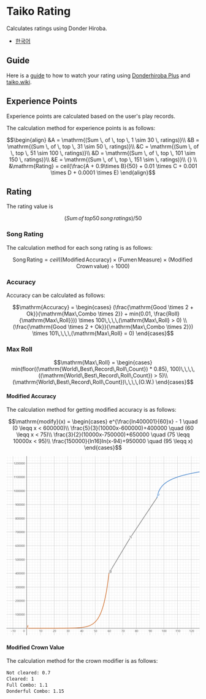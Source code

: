 # Taiko Rating

Calculates ratings using Donder Hiroba.

- [한국어](/docs/ko.md)

## Guide

Here is a [guide](/docs/guide/en.md) to how to watch your rating using [Donderhiroba Plus](https://chromewebstore.google.com/detail/donder-hiroba-plus/dmendcaacmlddhgalacgccejbamnncci) and [taiko.wiki](https://taiko.wiki).

## Experience Points

Experience points are calculated based on the user's play records.

The calculation method for experience points is as follows:

```math
\begin{align}
&A = \mathrm{(Sum \, of \, top \, 1 \sim 30 \, ratings)}\\
&B = \mathrm{(Sum \, of \, top \, 31 \sim 50 \, ratings)}\\
&C = \mathrm{(Sum \, of \, top \, 51 \sim 100 \, ratings)}\\
&D = \mathrm{(Sum \, of \, top \, 101 \sim 150 \, ratings)}\\
&E = \mathrm{(Sum \, of \, top \, 151 \sim \, ratings)}\\ {} \\
&\mathrm{Rating} = ceil(\frac{A + 0.9\times B}{50} + 0.01 \times C + 0.001 \times D + 0.0001 \times E)
\end{align}
```

## Rating

The rating value is
```math
(Sum\,of\,top50\,song\,ratings)/50
```

### Song Rating

The calculation method for each song rating is as follows:

```math
\mathrm{Song\,Rating} = ceil(\mathrm{(Modified\,Accuracy)} \times \mathrm{(Fumen\,Measure)} \times \mathrm{(Modified\,Crown\,value)} \div 1000)
```

### Accuracy

Accuracy can be calculated as follows:

```math
\mathrm{Accuracy} = 
\begin{cases}
(\frac{\mathrm{Good \times 2 + Ok}}{\mathrm{Max\,Combo \times 2}} + min(0.01, \frac{Roll}{\mathrm{Max\,Roll}})) \times 100\,\,\,\,(\mathrm{Max\,Roll} > 0) \\
(\frac{\mathrm{Good \times 2 + Ok}}{\mathrm{Max\,Combo \times 2}}) \times 101\,\,\,\,(\mathrm{Max\,Roll} = 0)
\end{cases}
```

### Max Roll
```math
\mathrm{Max\,Roll} = 
\begin{cases}
min(floor((\mathrm{World\,Best\,Record\,Roll\,Count}) * 0.85), 100)\,\,\,\,((\mathrm{World\,Best\,Record\,Roll\,Count}) > 5)\\
(\mathrm{World\,Best\,Record\,Roll\,Count})\,\,\,\,(O.W.)
\end{cases}
```

#### Modified Accuracy

The calculation method for getting modified accuracy is as follows:

```math
\mathrm{modify}(x) = 
\begin{cases}
e^{\frac{ln400001}{60}x} - 1 \quad (0 \leqq x < 600000)\\
\frac{5}{3}(10000x-600000)+400000 \quad (60 \leqq x < 75)\\
\frac{3}{2}(10000x-750000)+650000 \quad (75 \leqq 10000x < 95)\\
\frac{150000}{ln16}ln(x-94)+950000 \quad (95 \leqq x)
\end{cases}
```

![graph](/docs/img/graph.png)

#### Modified Crown Value

The calculation method for the crown modifier is as follows:

```
Not cleared: 0.7
Cleared: 1
Full Combo: 1.1
Donderful Combo: 1.15
```
